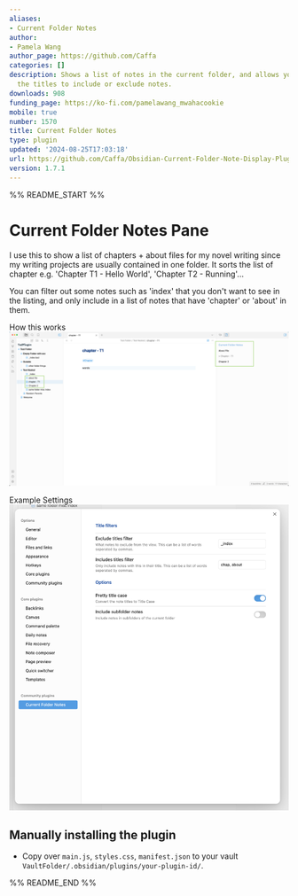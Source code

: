 ```yaml
---
aliases:
- Current Folder Notes
author:
- Pamela Wang
author_page: https://github.com/Caffa
categories: []
description: Shows a list of notes in the current folder, and allows you to filter
  the titles to include or exclude notes.
downloads: 908
funding_page: https://ko-fi.com/pamelawang_mwahacookie
mobile: true
number: 1570
title: Current Folder Notes
type: plugin
updated: '2024-08-25T17:03:18'
url: https://github.com/Caffa/Obsidian-Current-Folder-Note-Display-Plugin
version: 1.7.1
---
```


%% README_START %%

# Current Folder Notes Pane 

I use this to show a list of chapters + about files for my novel writing since my writing projects are usually contained in one folder. It sorts the list of chapter e.g. 'Chapter T1 - Hello World', 'Chapter T2 - Running'...

You can filter out some notes such as 'index' that you don't want to see in the listing, and only include in a list of notes that have 'chapter' or 'about' in them.

How this works
![Annotated_Example](https://raw.githubusercontent.com/Caffa/Obsidian-Current-Folder-Note-Display-Plugin/HEAD/images/Annotated_Example.png)


Example Settings
![Settings](https://raw.githubusercontent.com/Caffa/Obsidian-Current-Folder-Note-Display-Plugin/HEAD/images/WritingSettings.png)


## Manually installing the plugin

- Copy over `main.js`, `styles.css`, `manifest.json` to your vault `VaultFolder/.obsidian/plugins/your-plugin-id/`.




%% README_END %%